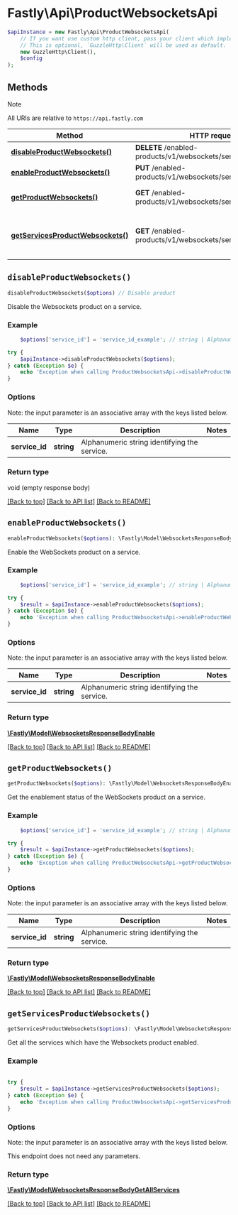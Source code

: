 # Fastly\Api\ProductWebsocketsApi


```php
$apiInstance = new Fastly\Api\ProductWebsocketsApi(
    // If you want use custom http client, pass your client which implements `GuzzleHttp\ClientInterface`.
    // This is optional, `GuzzleHttp\Client` will be used as default.
    new GuzzleHttp\Client(),
    $config
);
```

## Methods

> [!NOTE]
> All URIs are relative to `https://api.fastly.com`

Method | HTTP request | Description
------ | ------------ | -----------
[**disableProductWebsockets()**](ProductWebsocketsApi.md#disableProductWebsockets) | **DELETE** /enabled-products/v1/websockets/services/{service_id} | Disable product
[**enableProductWebsockets()**](ProductWebsocketsApi.md#enableProductWebsockets) | **PUT** /enabled-products/v1/websockets/services/{service_id} | Enable product
[**getProductWebsockets()**](ProductWebsocketsApi.md#getProductWebsockets) | **GET** /enabled-products/v1/websockets/services/{service_id} | Get product enablement status
[**getServicesProductWebsockets()**](ProductWebsocketsApi.md#getServicesProductWebsockets) | **GET** /enabled-products/v1/websockets/services | Get services with product enabled


## `disableProductWebsockets()`

```php
disableProductWebsockets($options) // Disable product
```

Disable the Websockets product on a service.

### Example
```php
    $options['service_id'] = 'service_id_example'; // string | Alphanumeric string identifying the service.

try {
    $apiInstance->disableProductWebsockets($options);
} catch (Exception $e) {
    echo 'Exception when calling ProductWebsocketsApi->disableProductWebsockets: ', $e->getMessage(), PHP_EOL;
}
```

### Options

Note: the input parameter is an associative array with the keys listed below.

Name | Type | Description  | Notes
------------- | ------------- | ------------- | -------------
**service_id** | **string** | Alphanumeric string identifying the service. |

### Return type

void (empty response body)

[[Back to top]](#) [[Back to API list]](../../README.md#endpoints)
[[Back to README]](../../README.md)

## `enableProductWebsockets()`

```php
enableProductWebsockets($options): \Fastly\Model\WebsocketsResponseBodyEnable // Enable product
```

Enable the WebSockets product on a service.

### Example
```php
    $options['service_id'] = 'service_id_example'; // string | Alphanumeric string identifying the service.

try {
    $result = $apiInstance->enableProductWebsockets($options);
} catch (Exception $e) {
    echo 'Exception when calling ProductWebsocketsApi->enableProductWebsockets: ', $e->getMessage(), PHP_EOL;
}
```

### Options

Note: the input parameter is an associative array with the keys listed below.

Name | Type | Description  | Notes
------------- | ------------- | ------------- | -------------
**service_id** | **string** | Alphanumeric string identifying the service. |

### Return type

[**\Fastly\Model\WebsocketsResponseBodyEnable**](../Model/WebsocketsResponseBodyEnable.md)

[[Back to top]](#) [[Back to API list]](../../README.md#endpoints)
[[Back to README]](../../README.md)

## `getProductWebsockets()`

```php
getProductWebsockets($options): \Fastly\Model\WebsocketsResponseBodyEnable // Get product enablement status
```

Get the enablement status of the WebSockets product on a service.

### Example
```php
    $options['service_id'] = 'service_id_example'; // string | Alphanumeric string identifying the service.

try {
    $result = $apiInstance->getProductWebsockets($options);
} catch (Exception $e) {
    echo 'Exception when calling ProductWebsocketsApi->getProductWebsockets: ', $e->getMessage(), PHP_EOL;
}
```

### Options

Note: the input parameter is an associative array with the keys listed below.

Name | Type | Description  | Notes
------------- | ------------- | ------------- | -------------
**service_id** | **string** | Alphanumeric string identifying the service. |

### Return type

[**\Fastly\Model\WebsocketsResponseBodyEnable**](../Model/WebsocketsResponseBodyEnable.md)

[[Back to top]](#) [[Back to API list]](../../README.md#endpoints)
[[Back to README]](../../README.md)

## `getServicesProductWebsockets()`

```php
getServicesProductWebsockets($options): \Fastly\Model\WebsocketsResponseBodyGetAllServices // Get services with product enabled
```

Get all the services which have the Websockets product enabled.

### Example
```php
    
try {
    $result = $apiInstance->getServicesProductWebsockets($options);
} catch (Exception $e) {
    echo 'Exception when calling ProductWebsocketsApi->getServicesProductWebsockets: ', $e->getMessage(), PHP_EOL;
}
```

### Options

Note: the input parameter is an associative array with the keys listed below.

This endpoint does not need any parameters.

### Return type

[**\Fastly\Model\WebsocketsResponseBodyGetAllServices**](../Model/WebsocketsResponseBodyGetAllServices.md)

[[Back to top]](#) [[Back to API list]](../../README.md#endpoints)
[[Back to README]](../../README.md)
